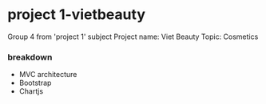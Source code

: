 # project 1-vietbeauty
Group 4 from 'project 1' subject
Project name: Viet Beauty
Topic: Cosmetics

### breakdown
- MVC architecture
- Bootstrap
- Chartjs
